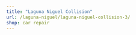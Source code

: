 ```yaml
---
title: "Laguna Niguel Collision"
url: /laguna-niguel/laguna-niguel-collision-3/
shop: car repair
---
```


